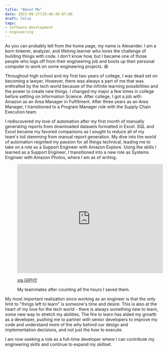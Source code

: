 ```yaml
---
title: "About Me"
date: 2023-09-27T19:46:40-07:00
draft: false
tags:
- software-development
- engineering
---
```


As you can probably tell from the home page, my name is Alexander. I am a born tinkerer, analyzer, and lifelong learner who loves the challenge of building things with code. I don't know how, but I became one of those people who logs off from their engineering job and boots up their personal computer to work on some engineering projects. :smile:

Throughout high school and my first two years of college, I was dead set on becoming a lawyer. However, there was always a part of me that was enthralled by the tech world because of the infinite learning possibilities and the power to create new things. I changed my major a few times in college before settling on Information Science. After college, I got a job with Amazon as an Area Manager in Fulfillment. After three years as an Area Manager, I transitioned to a Program Manager role with the Supply Chain Execution team.

I rediscovered my love of automation after my first month of manually generating reports from downloaded datasets formatted in Excel. SQL and Excel became my favored companions as I sought to reduce all of my team's toil stemming from manual report generation. My dive into the world of automation reignited my passion for all things technical, leading me to take on a role as a Support Engineer with Amazon Explore. Using the skills I learned as a Support Engineer, I transitioned into a new role as Systems Engineer with Amazon Photos, where I am as of writing.

<figure>
    <iframe src="https://giphy.com/embed/XreQmk7ETCak0" width="480" height="360" frameBorder="0" class="giphy-embed" allowFullScreen></iframe><p><a href="https://giphy.com/gifs/retro-thumbs-up-XreQmk7ETCak0">via GIPHY</a></p>
    <figcaption>My teammates after counting all the hours I saved them.</caption>
</figure>

My most important realization since working as an engineer is that the only limit to "things left to learn" is someone's time and desire. This is also at the heart of my love for the tech world - there is always something new to learn, some new way to stretch my abilities. The fire to learn has aided my growth as a developer, pushing me to partner with senior developers to improve my code and understand more of the *why* behind our design and implementation decisions, and not just the *how* to execute.

I am now seeking a role as a full-time developer where I can contribute my engineering skills and continue to expand my skillset.
